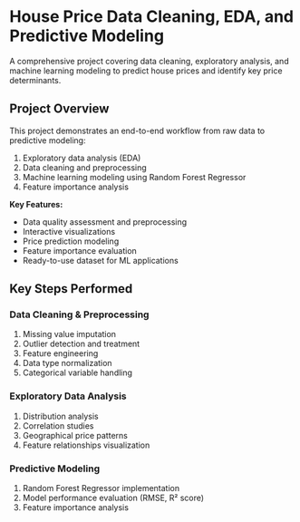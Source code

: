 # House Price Data Cleaning, EDA, and Predictive Modeling

A comprehensive project covering data cleaning, exploratory analysis, and machine learning modeling to predict house prices and identify key price determinants.

## Project Overview
This project demonstrates an end-to-end workflow from raw data to predictive modeling:
1. Exploratory data analysis (EDA)
2. Data cleaning and preprocessing
3. Machine learning modeling using Random Forest Regressor
4. Feature importance analysis

**Key Features:**
- Data quality assessment and preprocessing
- Interactive visualizations
- Price prediction modeling
- Feature importance evaluation
- Ready-to-use dataset for ML applications

## Key Steps Performed
### Data Cleaning & Preprocessing
1. Missing value imputation
2. Outlier detection and treatment
3. Feature engineering
4. Data type normalization
5. Categorical variable handling

### Exploratory Data Analysis
1. Distribution analysis
2. Correlation studies
3. Geographical price patterns
4. Feature relationships visualization

### Predictive Modeling
1. Random Forest Regressor implementation
2. Model performance evaluation (RMSE, R² score)
3. Feature importance analysis
